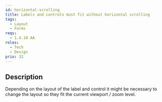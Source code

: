 ```yaml
---
id: horizontal-scrolling
title: Labels and controls must fit without horizontal scrolling
tags:
  - Layout
  - Forms
reqs:
  - 1.4.10 AA
roles:
  - Tech
  - Design
prio: 32
---
```


## Description

Depending on the layout of the label and control it might be necessary to change the layout so they fit the current viewport / zoom level.
